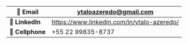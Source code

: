 | 📧 **Email**    | ytaloazeredo@gmail.com                        |
|-----------------|------------------------------------------------|
| 💼 **LinkedIn** | https://www.linkedin.com/in/ytalo-azeredo/    |
| 📱 **Cellphone**| +55 22 99835-8737                              |
